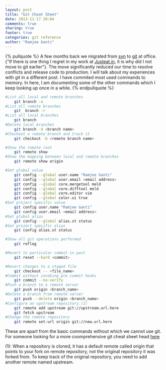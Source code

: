 ```yaml
---
layout: post
title: "Git Cheat Sheet"
date: 2013-11-17 20:04
comments: true
sharing: true
footer: true
categories: git reference
author: "Ramjee Ganti"
---
```

{% pullquote %}
A few months back we migrated from [svn](http://svnbook.red-bean.com/) to [git](http://git-scm.com/book) at office. {"If there is one thing I regret in my work at [Justeat.in](http://justeat.in), it is why did I not move to git earlier"}. The move significantly reduced our time to resolve conflicts and release code to production. I will talk about my experiences with git in a different post. I have commited most used commands to memory. In here, I am documenting some of the other commands which I keep looking up once in a while.
{% endpullquote %}
<!-- more -->
``` bash Git Cheat Sheet
#List all local and remote branches
	git branch -a
#List all remote branches
	git  branch -r
#List all local branches
	git branch
#Delete local branches
	git branch -d <branch name>
#Checkout a remote branch and track it
	git checkout -b <remote branch name>

#Show the remote root
	git remote show
#Show the mapping between local and remote branches
	git remote show origin

#Set global value
	git config --global user.name "Ramjee Ganti"
	git config --global user.email <email address>
	git config --global core.mergetool meld
	git config --global core.difftool meld
	git config --global core.editor vim
	git config --global color.ui true
#Set project specific value
	git config user.name "Ramjee Ganti"
	git config user.email <email address>
#Set global alias
	git config --global alias.st status
#Set project specific alias
	git config alias.st status

#Show all git operations performed
	git reflog

#Revert to particular commit in past
	git reset --hard <commit>

#Revert changes to a staged file
	git checkout -- <file_name>
#Commit without invoking pre commit hooks
	git commit --no-verify
#Push a branch to a remote server
	git push origin <branch_name>
#Delete a branch from remote server
	git push --delete origin <branch_name>
#Configure an upstream repository.(1)
	git remote add upstream git://upstream.url.here
	git fetch upstream
#Change the remote repository
	git remote set-url origin git://new.url.here
```
These are apart from the basic commands without which we cannot use git. For someone looking for a more coomprehensive git cheat sheet head [here](http://www.git-tower.com/blog/git-cheat-sheet-detail/)

(1): When a repository is cloned, it has a default remote called origin that points to your fork on remote repository, not the original repository it was forked from. To keep track of the original repository, you need to add another remote named upstream.
